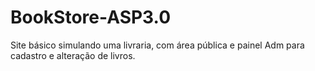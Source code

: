 # BookStore-ASP3.0
Site básico simulando uma livraria, com área pública e painel Adm para cadastro e alteração de livros.
